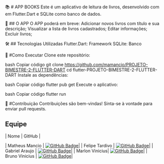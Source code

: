 📚 # APP BOOKS
Este é um aplicativo de leitura de livros, desenvolvido com em Flutter.Dart e SQLite como banco de dados.


🚀 ## O APP
O APP poderá em breve:
Adicionar novos livros com título e sua descrição;
Visualizar a lista de livros cadastrados;
Editar informações;
Excluir livros;

<span id="tecnologias">
🛠️ ##  Tecnologias Utilizadas
Flutter.Dart: Framework
SQLite: Banco

📖 #Como Executar
Clone este repositório:

bash
Copiar código
git clone https://github.com/mamancio/PROJETO-BIMESTRE-2-FLUTTER-DART
cd flutter-PROJETO-BIMESTRE-2-FLUTTER-DART
Instale as dependências:

bash
Copiar código
flutter pub get
Execute o aplicativo:

bash
Copiar código
flutter run

📝 #Contribuição
Contribuições são bem-vindas! Sinta-se à vontade para enviar pull requests.

## Equipe
    
| Nome | GitHub |

| Matheus Mancio | [![GitHub Badge](https://img.shields.io/badge/GitHub-111217?style=flat-square&logo=github&logoColor=white)](https://github.com/mamancio)|
| Felipe Tardivo | [![GitHub Badge](https://img.shields.io/badge/GitHub-111217?style=flat-square&logo=github&logoColor=white)](https://github.com/FelipeTardivo)|
| Gabriel Araujo | [![GitHub Badge](https://img.shields.io/badge/GitHub-111217?style=flat-square&logo=github&logoColor=white)](https://github.com/GabrielAraujo989)|
| Marlon Vinicius| [![GitHub Badge](https://img.shields.io/badge/GitHub-111217?style=flat-square&logo=github&logoColor=white)](https://github.com/marlon-vinicius)|
| Bruno Vinicius | [![GitHub Badge](https://img.shields.io/badge/GitHub-111217?style=flat-square&logo=github&logoColor=white)](https://github.com/bruuno1994)|

<span id="equipe">
